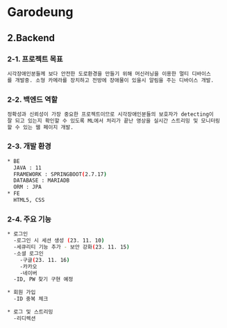 # Garodeung

## 2.Backend

### 2-1. 프로젝트 목표
```bash
시각장애인분들께 보다 안전한 도로환경을 만들기 위해 머신러닝을 이용한 멀티 디바이스
를 개발중. 소형 카메라를 장치하고 전방에 장애물이 있을시 알림을 주는 디바이스 개발.
```
### 2-2. 백엔드 역할

```bash
정확성과 신뢰성이 가장 중요한 프로젝트이므로 시각장애인분들의 보호자가 detecting이
잘 되고 있는지 확인할 수 있도록 ML에서 처리가 끝난 영상을 실시간 스트리밍 및 모니터링
할 수 있는 웹 페이지 개발.
```

### 2-3. 개발 환경

```bash
* BE
  JAVA : 11 
  FRAMEWORK : SPRINGBOOT(2.7.17) 
  DATABASE : MARIADB
  ORM : JPA
* FE
  HTML5, CSS
```

### 2-4. 주요 기능

```bash
* 로그인
  -로그인 시 세션 생성 (23. 11. 10)
  -세큐리티 기능 추가 - 보안 강화(23. 11. 15)
  -소셜 로그인
    -구글(23. 11. 16)
    -카카오
    -네이버
  -ID, PW 찾기 구현 예정
 
* 회원 가입
  -ID 중복 체크
  
* 로그 및 스트리밍
  -리디렉션
```
